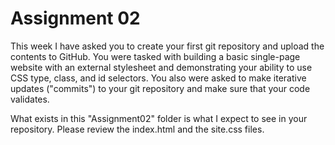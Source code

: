# Assignment 02

This week I have asked you to create your first git repository and upload the contents to GitHub. You were tasked with building a basic single-page website with an external stylesheet and demonstrating your ability to use CSS type, class, and id selectors. You also were asked to make iterative updates ("commits") to your git repository and make sure that your code validates. 

What exists in this "Assignment02" folder is what I expect to see in your repository. Please review the index.html and the site.css files.